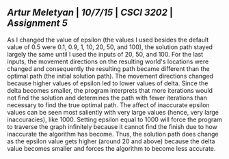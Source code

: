 _**Artur Meletyan**_ | _**10/7/15**_ | _**CSCI 3202**_ | _**Assignment 5**_
-
As I changed the value of epsilon (the values I used besides the default value of 0.5 were 0.1, 0.9, 1, 10, 20, 50, and 100), the solution path stayed largely the same until I used the inputs of 20, 50, and 100.  For the last inputs, the movement directions on the resulting world's locations were changed and consequently the resulting path became different than the optimal path (the initial solution path).  The movement directions changed because higher values of epsilon led to lower values of delta.  Since the delta becomes smaller, the program interprets that more iterations would not find the solution and determines the path with fewer iterations than necessary to find the true optimal path.  The affect of inaccurate epsilon values can be seen most saliently with very large values (hence, very large inaccuracies), like 1000.  Setting epsilon equal to 1000 will force the program to traverse the graph infinitely because it cannot find the finish due to how inaccurate the algorithm has become.  Thus, the solution path does change as the epsilon value gets higher (around 20 and above) because the delta value becomes smaller and forces the algorithm to become less accurate.
